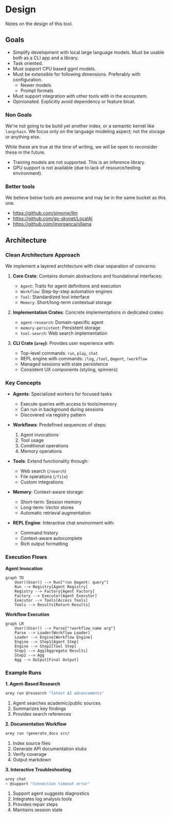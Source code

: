 # Design

Notes on the design of this tool.

## Goals

- Simplify development with local large language models. Must be usable both as
  a CLI app and a library.
- Task oriented.
- Must support CPU based ggml models.
- Must be extensible for following dimensions. Preferably with configuration.
  - Newer models
  - Prompt formats
- Must support integration with other tools with in the ecosystem.
- Opinionated. Explicitly avoid dependency or feature bloat.

### Non Goals

We're not going to be build yet another index, or a semantic kernel like
`langchain`. We focus only on the language modeling aspect; not the storage or
anything else.

While these are true at the time of writing, we will be open to reconsider these
in the future.

- Training models are not supported. This is an inference library.
- GPU support is not available (due to lack of resource/testing environment).

### Better tools

We believe below tools are awesome and may be in the same bucket as this one.

- <https://github.com/simonw/llm>
- <https://github.com/go-skynet/LocalAI>
- <https://github.com/jmorganca/ollama>

## Architecture

### Clean Architecture Approach

We implement a layered architecture with clear separation of concerns:

1. **Core Crate**: Contains domain abstractions and foundational interfaces:
   - `Agent`: Traits for agent definitions and execution
   - `Workflow`: Step-by-step automation engines
   - `Tool`: Standardized tool interface
   - `Memory`: Short/long-term contextual storage

2. **Implementation Crates**: Concrete implementations in dedicated crates:
   - `agent-research`: Domain-specific agent
   - `memory-persistent`: Persistent storage
   - `tool-search`: Web search implementation

3. **CLI Crate (`arey`)**: Provides user experience with:
   - Top-level commands: `run`, `play`, `chat`
   - REPL engine with commands: `/log`, `/tool`, `@agent`, `!workflow`
   - Managed sessions with state persistence
   - Consistent UX components (styling, spinners)

### Key Concepts

- **Agents**: Specialized workers for focused tasks 
  - Execute queries with access to tools/memory
  - Can run in background during sessions
  - Discovered via registry pattern

- **Workflows**: Predefined sequences of steps:
  1. Agent invocations
  2. Tool usage
  3. Conditional operations
  4. Memory operations

- **Tools**: Extend functionality through:
  - Web search (`/search`)
  - File operations (`/file`) 
  - Custom integrations

- **Memory**: Context-aware storage:
  - Short-term: Session memory
  - Long-term: Vector stores 
  - Automatic retrieval augmentation

- **REPL Engine**: Interactive chat environment with:
  - Command history
  - Context-aware autocomplete
  - Rich output formatting

### Execution Flows

**Agent Invocation**
```mermaid
graph TD
    User((User)) --> Run["run @agent: query"]
    Run --> Registry[Agent Registry]
    Registry --> Factory[Agent Factory]
    Factory --> Executor[Agent Executor]
    Executor --> Tools[Access Tools]
    Tools --> Results[Return Results]
```

**Workflow Execution**
```mermaid
graph LR
    User((User)) --> Parse["!workflow_name arg"]
    Parse --> Loader[Workflow Loader]
    Loader --> Engine[Workflow Engine]
    Engine --> Step1[Agent Step]
    Engine --> Step2[Tool Step]
    Step1 --> Agg[Aggregate Results]
    Step2 --> Agg
    Agg --> Output[Final Output]
```

### Example Runs

**1. Agent-Based Research**
```bash
arey run @research "latest AI advancements"
```
1. Agent searches academic/public sources
2. Summarizes key findings
3. Provides search references

**2. Documentation Workflow**
```bash
arey run !generate_docs src/
```
1. Index source files
2. Generate API documentation stubs
3. Verify coverage
4. Output markdown

**3. Interactive Troubleshooting**
```bash
arey chat
> @support "Connection timeout error"
```
1. Support agent suggests diagnostics
2. Integrates log analysis tools
3. Provides repair steps
4. Maintains session state
